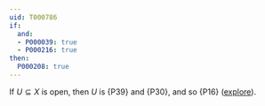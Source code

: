 ```yaml
---
uid: T000786
if:
  and:
  - P000039: true
  - P000216: true
then:
  P000208: true
---
```


If $U\subseteq X$ is open, then $U$ is {P39} and {P30}, and so {P16} ([explore](https://topology.pi-base.org/spaces?q=Hyperconnected+%2B+Paracompact+%2B+not+Compact)).
